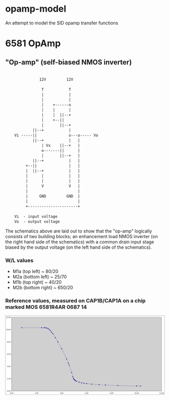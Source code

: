 # opamp-model
An attempt to model the SID opamp transfer functions


6581 OpAmp
===

## "Op-amp" (self-biased NMOS inverter)

~~~

               12V         12V

                T           T
                |           |
                |           |
                |    +------o
                |    |      |
                |    |  ||--+
                |    +--||
                |       ||--+
            ||--+           |
    Vi -----||              o---o----- Vo
            ||--+           |   |
                | Vx    ||--+   |
                o-------||      |
                |       ||--+   |
            ||--+           |   |
         +--||              |   |
         |  ||--+           |   |
         |      |           |   |
         |      |           |   |
         |      V           V   |
         |                      |
         |     GND         GND  |
         |                      |
         +----------------------+

    Vi  - input voltage
    Vo  - output voltage
~~~

The schematics above are laid out to show that the "op-amp" logically
consists of two building blocks; an enhancement load NMOS inverter (on the
right hand side of the schematics) with a common drain input stage biased
by the output voltage (on the left hand side of the schematics).


### W/L values

* M1a (top left)      ~ 80/20
* M2a (bottom left)   ~ 25/70
* M1b (top right)     ~ 40/20
* M2b (bottom right)  ~ 650/20


### Reference values, measured on CAP1B/CAP1A on a chip marked MOS 6581R4AR 0687 14

![screenshot opamp transfer function](https://github.com/libsidplayfp/opamp-model/blob/main/opamp-6581.png)
